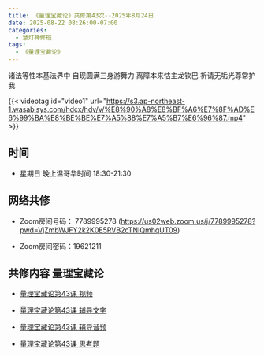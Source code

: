 ```yaml
---
title: 《量理宝藏论》共修第43次--2025年8月24日
date: 2025-08-22 08:26:00-07:00
categories:
  - 慧灯禅修班
tags:
  - 《量理宝藏论》
---
```

诸法等性本基法界中 自现圆满三身游舞力 离障本来怙主龙钦巴 祈请无垢光尊常护我

{{< videotag id="video1" url="https://s3.ap-northeast-1.wasabisys.com/hdcx/hdv/v/%E8%90%A8%E8%BF%A6%E7%8F%AD%E6%99%BA%E8%BE%BE%E7%A5%88%E7%A5%B7%E6%96%87.mp4" >}}

## 时间


* 星期日 晚上温哥华时间 18:30-21:30


## 网络共修


* Zoom房间号码： 7789995278 (https://us02web.zoom.us/j/7789995278?pwd=VjZmbWJFY2k2K0E5RVB2cTNIQmhqUT09)


* Zoom房间密码：19621211


## 共修内容 量理宝藏论


* [量理宝藏论第43课 视频](https://huidengchanxiu.net/refs/llbzl/llbzl-08#%E7%AC%AC%E5%9B%9B%E5%8D%81%E4%B8%89%E8%AF%BE)

* [量理宝藏论第43课 辅导文字](https://huidengchanxiu.net/refs/llbzl/llbzl-08#%E7%AC%AC%E5%9B%9B%E5%8D%81%E4%B8%89%E8%AF%BE%E8%BE%85%E5%AF%BC)

* [量理宝藏论第43课 辅导音频](https://box.hdcxb.net/%E7%A6%85%E4%BF%AE%E7%8F%AD/037-%E9%87%8F%E7%90%86%E5%AE%9D%E8%97%8F%E8%AE%BA/%E8%BE%85%E5%AF%BC-%E6%99%BA%E8%AF%9A%E5%A0%AA%E5%B8%83%E7%AC%AC1%E6%AC%A1%E8%AE%B2%E8%A7%A3%E4%BA%8E2006%E8%87%B307%E5%B9%B4?page=2)

* [量理宝藏论第43课 思考题 ](https://huidengchanxiu.net/refs/llbzl/llbzl-qa/#%E7%AC%AC43%E8%AF%BE)

